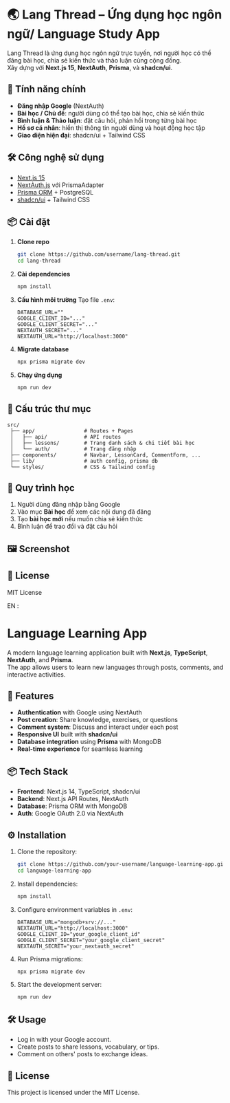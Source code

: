 # 🌏 Lang Thread – Ứng dụng học ngôn ngữ/ Language Study App

Lang Thread là ứng dụng học ngôn ngữ trực tuyến, nơi người học có thể đăng bài học, chia sẻ kiến thức và thảo luận cùng cộng đồng.  
Xây dựng với **Next.js 15**, **NextAuth**, **Prisma**, và **shadcn/ui**.

## 🚀 Tính năng chính
- **Đăng nhập Google** (NextAuth)
- **Bài học / Chủ đề**: người dùng có thể tạo bài học, chia sẻ kiến thức
- **Bình luận & Thảo luận**: đặt câu hỏi, phản hồi trong từng bài học
- **Hồ sơ cá nhân**: hiển thị thông tin người dùng và hoạt động học tập
- **Giao diện hiện đại**: shadcn/ui + Tailwind CSS

## 🛠️ Công nghệ sử dụng
- [Next.js 15](https://nextjs.org/)
- [NextAuth.js](https://next-auth.js.org/) với PrismaAdapter
- [Prisma ORM](https://www.prisma.io/) + PostgreSQL
- [shadcn/ui](https://ui.shadcn.com/) + Tailwind CSS

## 📦 Cài đặt
1. **Clone repo**
   ```bash
   git clone https://github.com/username/lang-thread.git
   cd lang-thread
   ```

2. **Cài dependencies**
   ```bash
   npm install
   ```

3. **Cấu hình môi trường**
   Tạo file `.env`:
   ```env
   DATABASE_URL=""
   GOOGLE_CLIENT_ID="..."
   GOOGLE_CLIENT_SECRET="..."
   NEXTAUTH_SECRET="..."
   NEXTAUTH_URL="http://localhost:3000"
   ```

4. **Migrate database**
   ```bash
   npx prisma migrate dev
   ```

5. **Chạy ứng dụng**
   ```bash
   npm run dev
   ```

## 📂 Cấu trúc thư mục
```
src/
 ├── app/                # Routes + Pages
 │   ├── api/            # API routes
 │   ├── lessons/        # Trang danh sách & chi tiết bài học
 │   └── auth/           # Trang đăng nhập
 ├── components/         # Navbar, LessonCard, CommentForm, ...
 ├── lib/                # auth config, prisma db
 └── styles/             # CSS & Tailwind config
```

## 🔑 Quy trình học
1. Người dùng đăng nhập bằng Google
2. Vào mục **Bài học** để xem các nội dung đã đăng
3. Tạo **bài học mới** nếu muốn chia sẻ kiến thức
4. Bình luận để trao đổi và đặt câu hỏi

## 🖼️ Screenshot


## 📜 License
MIT License


EN : 
# Language Learning App

A modern language learning application built with **Next.js**, **TypeScript**, **NextAuth**, and **Prisma**.  
The app allows users to learn new languages through posts, comments, and interactive activities.

## 🚀 Features

- **Authentication** with Google using NextAuth
- **Post creation**: Share knowledge, exercises, or questions
- **Comment system**: Discuss and interact under each post
- **Responsive UI** built with **shadcn/ui**
- **Database integration** using **Prisma** with MongoDB
- **Real-time experience** for seamless learning

## 📦 Tech Stack

- **Frontend**: Next.js 14, TypeScript, shadcn/ui
- **Backend**: Next.js API Routes, NextAuth
- **Database**: Prisma ORM with MongoDB
- **Auth**: Google OAuth 2.0 via NextAuth

## ⚙️ Installation

1. Clone the repository:
   ```bash
   git clone https://github.com/your-username/language-learning-app.git
   cd language-learning-app
   ```

2. Install dependencies:
   ```bash
   npm install
   ```

3. Configure environment variables in `.env`:
   ```env
   DATABASE_URL="mongodb+srv://..."
   NEXTAUTH_URL="http://localhost:3000"
   GOOGLE_CLIENT_ID="your_google_client_id"
   GOOGLE_CLIENT_SECRET="your_google_client_secret"
   NEXTAUTH_SECRET="your_nextauth_secret"
   ```

4. Run Prisma migrations:
   ```bash
   npx prisma migrate dev
   ```

5. Start the development server:
   ```bash
   npm run dev
   ```

## 🛠 Usage

- Log in with your Google account.
- Create posts to share lessons, vocabulary, or tips.
- Comment on others' posts to exchange ideas.

## 📄 License

This project is licensed under the MIT License.
